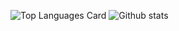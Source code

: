 <!--
**linzhibo/linzhibo** is a ✨ _special_ ✨ repository because its `README.md` (this file) appears on your GitHub profile.

Here are some ideas to get you started:

- 🔭 I’m currently working on ...
- 🌱 I’m currently learning ...
- 👯 I’m looking to collaborate on ...
- 🤔 I’m looking for help with ...
- 💬 Ask me about ...
- 📫 How to reach me: ...
- 😄 Pronouns: ...
- ⚡ Fun fact: ...
-->

![Top Languages Card](https://github-readme-stats.vercel.app/api/top-langs/?username=linzhibo&layout=compact&card_width=250)
![Github stats](https://github-readme-stats.vercel.app/api?username=linzhibo&theme=monokai&show_icons=true&count_private=true&border_radius=20)
